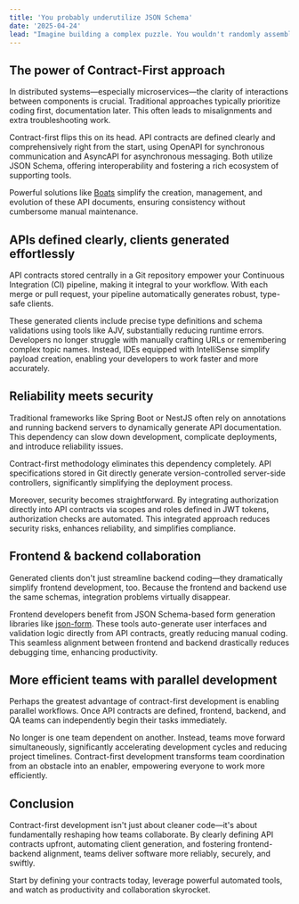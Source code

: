 ```yaml
---
title: 'You probably underutilize JSON Schema'
date: '2025-04-24' 
lead: "Imagine building a complex puzzle. You wouldn't randomly assemble the pieces hoping they'll fit, right? The smarter way: look at the picture first. Similarly, contract-first development gives you that 'big picture' upfront, ensuring all components fit perfectly from the start. Rather than spending countless hours troubleshooting mismatched interfaces, your team moves forward confidently, knowing the foundation is solid."
---
```


## The power of Contract-First approach
In distributed systems—especially microservices—the clarity of interactions between components is crucial. Traditional approaches typically prioritize coding first, documentation later. This often leads to misalignments and extra troubleshooting work.

Contract-first flips this on its head. API contracts are defined clearly and comprehensively right from the start, using OpenAPI for synchronous communication and AsyncAPI for asynchronous messaging. Both utilize JSON Schema, offering interoperability and fostering a rich ecosystem of supporting tools.

Powerful solutions like [Boats](https://j-d-carmichael.github.io/boats/) simplify the creation, management, and evolution of these API documents, ensuring consistency without cumbersome manual maintenance.

## APIs defined clearly, clients generated effortlessly
API contracts stored centrally in a Git repository empower your Continuous Integration (CI) pipeline, making it integral to your workflow. With each merge or pull request, your pipeline automatically generates robust, type-safe clients.

These generated clients include precise type definitions and schema validations using tools like AJV, substantially reducing runtime errors. Developers no longer struggle with manually crafting URLs or remembering complex topic names. Instead, IDEs equipped with IntelliSense simplify payload creation, enabling your developers to work faster and more accurately.


## Reliability meets security
Traditional frameworks like Spring Boot or NestJS often rely on annotations and running backend servers to dynamically generate API documentation. This dependency can slow down development, complicate deployments, and introduce reliability issues.

Contract-first methodology eliminates this dependency completely. API specifications stored in Git directly generate version-controlled server-side controllers, significantly simplifying the deployment process.

Moreover, security becomes straightforward. By integrating authorization directly into API contracts via scopes and roles defined in JWT tokens, authorization checks are automated. This integrated approach reduces security risks, enhances reliability, and simplifies compliance.

## Frontend & backend collaboration
Generated clients don't just streamline backend coding—they dramatically simplify frontend development, too. Because the frontend and backend use the same schemas, integration problems virtually disappear.

Frontend developers benefit from JSON Schema-based form generation libraries like [json-form](https://jsonforms.io/). These tools auto-generate user interfaces and validation logic directly from API contracts, greatly reducing manual coding. This seamless alignment between frontend and backend drastically reduces debugging time, enhancing productivity.

## More efficient teams with parallel development
Perhaps the greatest advantage of contract-first development is enabling parallel workflows. Once API contracts are defined, frontend, backend, and QA teams can independently begin their tasks immediately.

No longer is one team dependent on another. Instead, teams move forward simultaneously, significantly accelerating development cycles and reducing project timelines. Contract-first development transforms team coordination from an obstacle into an enabler, empowering everyone to work more efficiently.

## Conclusion
Contract-first development isn't just about cleaner code—it's about fundamentally reshaping how teams collaborate. By clearly defining API contracts upfront, automating client generation, and fostering frontend-backend alignment, teams deliver software more reliably, securely, and swiftly.

Start by defining your contracts today, leverage powerful automated tools, and watch as productivity and collaboration skyrocket.